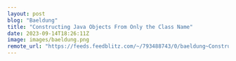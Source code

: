 ```yaml
---
layout: post
blog: "Baeldung"
title: "Constructing Java Objects From Only the Class Name"
date: 2023-09-14T18:26:11Z
image: images/baeldung.png
remote_url: "https://feeds.feedblitz.com/~/793488743/0/baeldung~Constructing-Java-Objects-From-Only-the-Class-Name"
---
```

